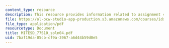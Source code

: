 ```yaml
---
content_type: resource
description: This resource provides information related to assignment 4 part a solution.
file: https://ol-ocw-studio-app-production.s3.amazonaws.com/courses/ids-338j-multidisciplinary-system-design-optimization-spring-2010/7baf19da05cbcf9a3967a6d44b59d0e5_MITESD_77S10_soln04.pdf
file_type: application/pdf
resourcetype: Document
title: MITESD_77S10_soln04.pdf
uid: 7baf19da-05cb-cf9a-3967-a6d44b59d0e5
---
```

